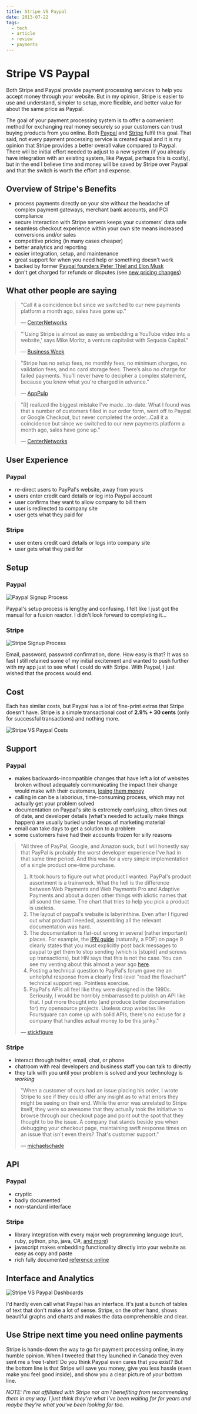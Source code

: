 ```yaml
---
title: Stripe VS Paypal
date: 2013-07-22
tags:
  - tech
  - article
  - review
  - payments
---
```


Stripe VS Paypal
================

Both Stripe and Paypal provide payment processing services to help
you accept money through your website. But in my opinion, Stripe is
easier to use and understand, simpler to setup, more flexible, and
better value for about the same price as Paypal.

The goal of your payment processing system is to offer a convenient
method for exchanging real money securely so your customers can trust
buying products from you online. Both [Paypal](https://paypal.com/)
and [Stripe](https://stripe.com/) fulfil this goal. That said, not every
payment processing service is created equal and it is my opinion that Stripe
provides a better overall value compared to Paypal. There will be initial effort
needed to adjust to a new system (if you already have integration with an existing
system, like Paypal, perhaps this is costly), but in the end I believe
time and money will be saved by Stripe over Paypal and that the switch
is worth the effort and expense.


Overview of Stripe's Benefits
-----------------------------

- process payments directly on your site without the headache of
complex payment gateways, merchant bank accounts, and PCI compliance
- secure interaction with Stripe servers keeps your customers' data safe
- seamless checkout experience within your own site means increased conversions and/or sales
- competitive pricing (in many cases cheaper)
- better analytics and reporting
- easier integration, setup, and maintenance
- great support for when you need help or something doesn't work
- backed by former [Paypal founders Peter Thiel and Elon Musk](https://www.fastcompany.com/1813087/inside-stripe-paypal-competitor-backed-paypal-founders-peter-thiel-elon-musk)
- don't get charged for refunds or disputes (see [new pricing changes](https://stripe.com/blog/a-pricing-update))


What other people are saying
----------------------------

> "Call it a coincidence but since we switched to our new payments platform
> a month ago, sales have gone up."
>
> — [CenterNetworks](http://www.centernetworks.com/stripe-from-paypal-google-checkout/)

> "'Using Stripe is almost as easy as embedding a YouTube
> video into a website,' says Mike Moritz, a venture capitalist with
> Sequoia Capital."
>
> — [Business Week](https://www.businessweek.com/articles/2012-02-23/stripe-aims-to-reinvent-e-payments)

> "Stripe has no setup fees, no monthly fees, no minimum
> charges, no validation fees, and no card storage fees. There’s also no
> charge for failed payments. You’ll never have to decipher a complex
> statement, because you know what you’re charged in advance."
>
> — [AppPulp](http://www.apppulp.com/article/stripe-vs-paypal-online-payment-disrupt/)

> "[I] realized the biggest mistake I’ve made...to-date.
> What I found was that a number of customers filled in our order form,
> went off to Paypal or Google Checkout, but never completed the
> order...Call it a coincidence but since we switched to our new payments
> platform a month ago, sales have gone up."
>
> — [CenterNetworks](http://www.centernetworks.com/stripe-from-paypal-google-checkout)


User Experience
---------------

### Paypal

- re-direct users to PayPal's website, away from yours
- users enter credit card details or log into Paypal account
- user confirms they want to allow company to bill them
- user is redirected to company site
- user gets what they paid for

### Stripe

- user enters credit card details or logs into company site
- user gets what they paid for


Setup
-----

### Paypal

![Paypal Signup Process](/images/words/articles/stripe_vs_paypal_paypal_signup_process.jpg)

Paypal's setup process is lengthy and confusing. I felt like I just
got the manual for a fusion reactor. I didn't look forward to completing it...

### Stripe

![Stripe Signup Process](/images/words/articles/stripe_vs_paypal_stripe_signup_process.jpg)

Email, password, password confirmation, done. How easy is that? It
was so fast I still retained some of my initial excitement and wanted to push
further with my app just to see what I could do with Stripe. With
Paypal, I just wished that the process would end.


Cost
----

Each has similar costs, but Paypal has a lot of fine-print extras
that Stripe doesn't have. Stripe is a simple transactional cost of
**2.9% + 30 cents** (only for successful transactions) and nothing more.

![Stripe VS Paypal Costs](/images/words/articles/stripe_vs_paypal_costs.jpg)


Support
-------

### Paypal

- makes backwards-incompatible changes that have left a lot of
  websites broken without adequately communicating the impact their change
  would make with their customers, [losing them money](https://gc-taylor.com/blog/2011/12/8/why-we-ditched-paypal-stripe/)
- calling in can be a laborious, time-consuming process, which may not actually get your problem solved
- documentation on Paypal's site is extremely confusing, often times
  out of date, and developer details (what's needed to actually make
  things happen) are usually buried under heaps of marketing material
- email can take days to get a solution to a problem
- some customers have had their accounts frozen for silly reasons

> "All three of PayPal, Google, and Amazon suck, but I will honestly say that
> PayPal is probably the worst developer experience I've had in that same time
> period. And this was for a very simple implementation of a single product
> one-time purchase.
>
> 1. It took hours to figure out what product I wanted. PayPal's product
>   assortment is a trainwreck. What the hell is the difference between Web
>   Payments and Web Payments Pro and Adaptive Payments and about a dozen
>   other things with idiotic names that all sound the same. The chart that
>   tries to help you pick a product is useless.
> 2. The layout of paypal's website is labyrinthine. Even after I figured
>   out what product I needed, assembling all the relevant documentation was hard.
> 3. The documentation is flat-out wrong in several (rather important) places.
>   For example, the [IPN guide](https://cms.paypal.com/cms_content/GB/en_GB/files/developer/IPNGuide.pdf)
>   (naturally, a PDF) on page 9 clearly states that you must explicitly
>   post back messages to paypal to get them to stop sending (which is
>   [stupid] and screws up transactions), but HN says that this is not the
>   case. You can see my venting about this almost a year ago [here](http://news.ycombinator.com/item?id=2341119).
> 4. Posting a technical question to PayPal's forum gave me an unhelpful
>   response from a clearly first-level "read the flowchart" technical
>   support rep. Pointless exercise.
> 5. PayPal's APIs all feel like they were designed in the 1990s.
>   Seriously, I would be horribly embarrassed to publish an API like that. I
>   put more thought into (and produce better documentation for) my
>   opensource projects. Useless crap websites like Foursquare can come up
>   with solid APIs, there's no excuse for a company that handles actual
>   money to be this janky."
>
> — [stickfigure](http://news.ycombinator.com/item?id=3331556)

### Stripe

- interact through twitter, email, chat, or phone
- chatroom with real developers and business staff you can talk to directly
- they talk with you until your problem is solved and your technology is *working*

> "When a customer of ours had an issue placing his order, I
> wrote Stripe to see if they could offer any insight as to what errors
> they might be seeing on their end. While the error was unrelated to
> Stripe itself, they were so awesome that they actually took the
> initiative to browse through our checkout page and point out the spot
> that they thought to be the issue. A company that stands beside you when
> debugging your checkout page, maintaining swift response times on an
> issue that isn't even theirs? That's customer support."
>
> — [michaelschade](http://news.ycombinator.com/item?id=3331556)


API
---

### Paypal

- cryptic
- badly documented
- non-standard interface

### Stripe

- library integration with every major web programming language (curl, ruby,
  python, php, java, C#, [and more](https://stripe.com/docs/libraries))
- javascript makes embedding functionality directly into your website as easy as copy and paste
- rich fully documented [reference online](https://stripe.com/docs)


Interface and Analytics
-----------------------

![Stripe VS Paypal Dashboards](stripe_vs_paypal_dashboards.jpg)

I'd hardly even call what Paypal has an interface. It's just a bunch
of tables of text that don't make a lot of sense. Stripe, on the other
hand, shows beautiful graphs and charts and makes the data
comprehensible and clear.


Use Stripe next time you need online payments
---------------------------------------------

Stripe is hands-down the way to go for payment processing online, in
my humble opinion. When I tweeted that they launched in Canada they even
sent me a free t-shirt! Do you think Paypal even cares that you exist?
But the bottom line is that Stripe will save you money, give you less
hassle (even make you feel good inside), and show you a clear picture of
*your* bottom line.

*NOTE: I'm not affiliated with Stripe nor am I benefiting from
recommending them in any way. I just think they're what I've been
waiting for for years and maybe they're what you've been looking for
too.*
